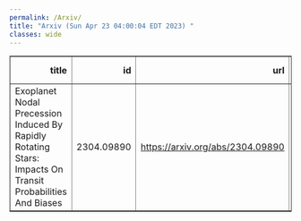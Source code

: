 ```yaml
---
permalink: /Arxiv/
title: "Arxiv (Sun Apr 23 04:00:04 EDT 2023) "
classes: wide
---
```

<table border="1" class="dataframe">
  <thead>
    <tr style="text-align: right;">
      <th>title</th>
      <th>id</th>
      <th>url</th>
      <th>authors</th>
      <th>Local Authors</th>
    </tr>
  </thead>
  <tbody>
    <tr>
      <td>Exoplanet Nodal Precession Induced By Rapidly Rotating Stars: Impacts On   Transit Probabilities And Biases</td>
      <td>2304.09890</td>
      <td><a href="https://arxiv.org/abs/2304.09890" target="_blank">https://arxiv.org/abs/2304.09890</a></td>
      <td>Alexander P. Stephan, B. Scott Gaudi</td>
      <td>Alexander Stephan, B. Scott Gaudi</td>
    </tr>
  </tbody>
</table>